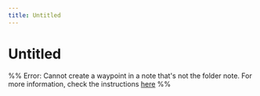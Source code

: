 ```yaml
---
title: Untitled
---
```

# Untitled

%% Error: Cannot create a waypoint in a note that's not the folder note. For more information,  check the instructions [here](https://github.com/IdreesInc/Waypoint) %%